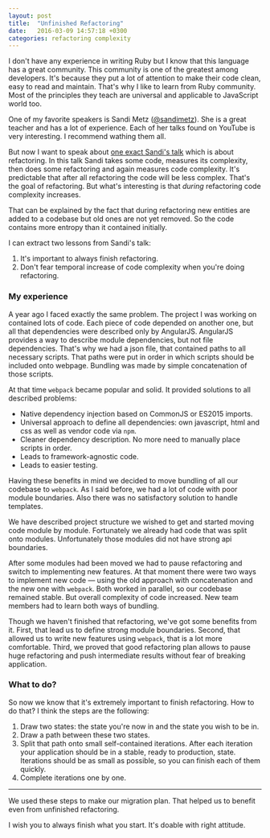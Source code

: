 ```yaml
---
layout: post
title:  "Unfinished Refactoring"
date:   2016-03-09 14:57:18 +0300
categories: refactoring complexity
---
```


I don't have any experience in writing Ruby but I know that this language has a great community.
This community is one of the greatest among developers.
It's because they put a lot of attention to make their code clean, easy to read and maintain.
That's why I like to learn from Ruby community.
Most of the principles they teach are universal and applicable to JavaScript world too.

One of my favorite speakers is Sandi Metz ([@sandimetz](https://twitter.com/sandimetz)).
She is a great teacher and has a lot of experience.
Each of her talks found on YouTube is very interesting.
I recommend wathing them all.

But now I want to speak about [one exact Sandi's talk](https://youtu.be/8bZh5LMaSmE) which is about refactoring.
In this talk Sandi takes some code, measures its complexity, then does some refactoring and again measures code complexity.
It's predictable that after all refactoring the code will be less complex.
That's the goal of refactoring.
But what's interesting is that *during* refactoring code complexity increases.

That can be explained by the fact that during refactoring new entities are added to a codebase but old ones are not yet removed.
So the code contains more entropy than it contained initially.

I can extract two lessons from Sandi's talk:

1. It's important to always finish refactoring.
2. Don't fear temporal increase of code complexity when you're doing refactoring.

### My experience

A year ago I faced exactly the same problem.
The project I was working on contained lots of code.
Each piece of code depended on another one, but all that dependencies were described only by AngularJS.
AngularJS provides a way to describe module dependencies, but not file dependencies.
That's why we had a json file, that contained paths to all necessary scripts.
That paths were put in order in which scripts should be included onto webpage.
Bundling was made by simple concatenation of those scripts.

At that time `webpack` became popular and solid.
It provided solutions to all described problems:

* Native dependency injection based on CommonJS or ES2015 imports.
* Universal approach to define all dependencies: own javascript, html and css as well as vendor code via `npm`.
* Cleaner dependency description. No more need to manually place scripts in order.
* Leads to framework-agnostic code.
* Leads to easier testing.

Having these benefits in mind we decided to move bundling of all our codebase to `webpack`.
As I said before, we had a lot of code with poor module boundaries.
Also there was no satisfactory solution to handle templates.

We have described project structure we wished to get and started moving code module by module.
Fortunately we already had code that was split onto modules.
Unfortunately those modules did not have strong api boundaries.

After some modules had been moved we had to pause refactoring and switch to implementing new features.
At that moment there were two ways to implement new code — using the old approach with concatenation and the new one with `webpack`.
Both worked in parallel, so our codebase remained stable.
But overall complexity of code increased.
New team members had to learn both ways of bundling.

Though we haven't finished that refactoring, we've got some benefits from it.
First, that lead us to define strong module boundaries.
Second, that allowed us to write new features using `webpack`, that is a lot more comfortable.
Third, we proved that good refactoring plan allows to pause huge refactoring and push intermediate results without fear of breaking application.

### What to do?

So now we know that it's extremely important to finish refactoring.
How to do that? I think the steps are the following:

1. Draw two states: the state you're now in and the state you wish to be in.
2. Draw a path between these two states.
3. Split that path onto small self-contained iterations.
   After each iteration your application should be in a stable, ready to production, state.
   Iterations should be as small as possible, so you can finish each of them quickly.
4. Complete iterations one by one.

----

We used these steps to make our migration plan.
That helped us to benefit even from unfinished refactoring.

I wish you to always finish what you start.
It's doable with right attitude.
